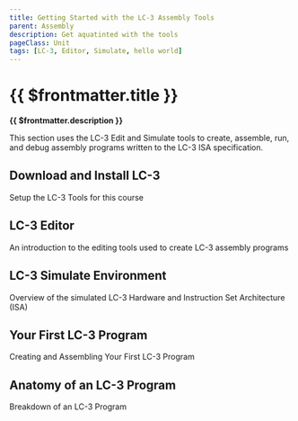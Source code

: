```yaml
---
title: Getting Started with the LC-3 Assembly Tools
parent: Assembly
description: Get aquatinted with the tools
pageClass: Unit
tags: [LC-3, Editor, Simulate, hello world]
---
```


# {{ $frontmatter.title }}
**{{ $frontmatter.description }}**

This section uses the LC-3 Edit and Simulate tools to create, assemble, run, and debug assembly programs written to the LC-3 ISA specification.

## Download and Install LC-3
Setup the LC-3 Tools for this course

## LC-3 Editor
An introduction to the editing tools used to create LC-3 assembly programs

## LC-3 Simulate Environment
Overview of the simulated LC-3 Hardware and Instruction Set Architecture (ISA)

## Your First LC-3 Program
Creating and Assembling Your First LC-3 Program

## Anatomy of an LC-3 Program
Breakdown of an LC-3 Program